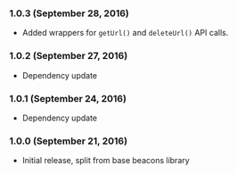 ### 1.0.3 (September 28, 2016)
* Added wrappers for `getUrl()` and `deleteUrl()` API calls.

### 1.0.2 (September 27, 2016)
* Dependency update

### 1.0.1 (September 24, 2016)
* Dependency update

### 1.0.0 (September 21, 2016)
* Initial release, split from base beacons library